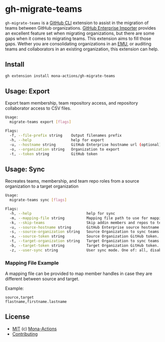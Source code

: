 # gh-migrate-teams

`gh-migrate-teams` is a [GitHub CLI](https://cli.github.com) extension to assist in the migration of teams between GitHub organizations. [GitHub Enterprise Importer](https://github.com/github/gh-gei) provides an excellent feature set when migrating organizations, but there are some gaps when it comes to migrating teams. This extension aims to fill those gaps. Wether you are consolidating organizations in an [EMU](https://docs.github.com/en/enterprise-cloud@latest/admin/identity-and-access-management/using-enterprise-managed-users-for-iam/about-enterprise-managed-users), or auditing teams and collaborators in an existing organization, this extension can help.

## Install

```bash
gh extension install mona-actions/gh-migrate-teams
```

## Usage: Export

Export team membership, team repository access, and repository collaborator access to CSV files.

```bash
Usage:
  migrate-teams export [flags]

Flags:
  -f, --file-prefix string    Output filenames prefix
  -h, --help                  help for export
  -u, --hostname string       GitHub Enterprise hostname url (optional) Ex. https://github.example.com
  -o, --organization string   Organization to export
  -t, --token string          GitHub token
```

## Usage: Sync

Recreates teams, membership, and team repo roles from a source organization to a target organization

```bash
Usage:
  migrate-teams sync [flags]

Flags:
  -h, --help                         help for sync
  -m, --mapping-file string          Mapping file path to use for mapping teams members handles
  -k, --skip-teams                   Skip addin members and repos to teams that are already exist to save on API requests (default "false")
  -u, --source-hostname string       GitHub Enterprise source hostname url (optional) Ex. https://github.example.com
  -s, --source-organization string   Source Organization to sync teams from
  -a, --source-token string          Source Organization GitHub token. Scopes: read:org, read:user, user:email
  -t, --target-organization string   Target Organization to sync teams from
  -b, --target-token string          Target Organization GitHub token. Scopes: admin:org
  -z, --user-sync string             User sync mode. One of: all, disable (default "none") (default "all")
```

### Mapping File Example

A mapping file can be provided to map member handles in case they are different between source and target.

Example:

```csv
source,target
flastname,firstname.lastname
```

## License

- [MIT](./license) (c) [Mona-Actions](https://github.com/mona-actions)
- [Contributing](./contributing.md)
